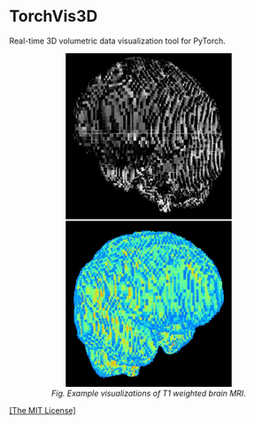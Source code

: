 <h1>TorchVis3D</h1>
<p>Real-time 3D volumetric data visualization tool for PyTorch.</p>

<p align="center">
    <img width="300" height="300" src="https://github.com/AgamChopra/TorchVis3D/blob/main/assets/v0.1_gray.jpg">   
    <img width="300" height="300" src="https://github.com/AgamChopra/TorchVis3D/blob/main/assets/v0.1_jet.jpg"> 
    <br><i>Fig. Example visualizations of T1 weighted brain MRI.</i><br>  
</p>

<p><a href="https://raw.githubusercontent.com/AgamChopra/TorchVis3D/main/LICENSE" target="blank">[The MIT License]</a></p>